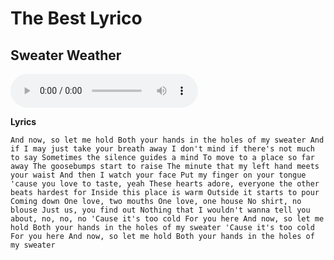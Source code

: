 # The Best Lyrico

## Sweater Weather
![sweater weather](assets/sw.ogg)

**Lyrics**
 
`And now, so let me hold
Both your hands in the holes of my sweater
And if I may just take your breath away
I don't mind if there's not much to say
Sometimes the silence guides a mind
To move to a place so far away
The goosebumps start to raise
The minute that my left hand meets your waist
And then I watch your face
Put my finger on your tongue 'cause you love to taste, yeah
These hearts adore, everyone the other beats hardest for
Inside this place is warm
Outside it starts to pour
Coming down
One love, two mouths
One love, one house
No shirt, no blouse
Just us, you find out
Nothing that I wouldn't wanna tell you about, no, no, no
'Cause it's too cold
For you here
And now, so let me hold
Both your hands in the holes of my sweater
'Cause it's too cold
For you here
And now, so let me hold
 Both your hands in the holes of my sweater`
